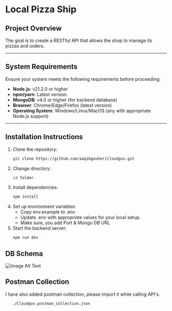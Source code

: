 # Local Pizza Ship

## Project Overview
The goal is to create a RESTful
API that allows the shop to manage its pizzas and orders.

---

## System Requirements
Ensure your system meets the following requirements before proceeding:

- **Node.js**: v21.2.0 or higher
- **npm/yarn**: Latest version
- **MongoDB**: v4.0 or higher (for backend database)
- **Browser**: Chrome/Edge/Firefox (latest version)
- **Operating System**: Windows/Linux/MacOS (any with appropriate Node.js support)

---

## Installation Instructions
1. Clone the repository:
   ```bash
   git clone https://github.com/aaqibgouher/cloudgov.git
2. Change directory:
    ```bash
    cd folder
3. Install dependencies:
   ```bash
   npm install
4. Set up environment variables:
    - Copy env.example to .env
    - Update .env with appropriate values for your local setup.
    - Make sure, you add Port & Mongo DB URL
5. Start the backend server:
    ```bash
   npm run dev

## DB Schema
![Image Alt Text](./cloudgov_db.drawio.png)

## Postman Collection
I have also added postman collection, please import it while calling API's.

```bash
   ./Cloudgov.postman_collection.json